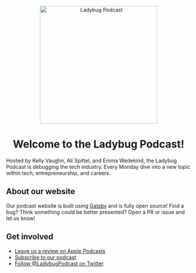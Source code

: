 <p align="center">
  <a href="https://ladybug.dev">
    <img alt="Ladybug Podcast" src="https://ladybug.dev/static/615138c59d5de227e39c7044f4f2e92c/e9c7b/logo.png" width="320" />
  </a>
</p>
<h1 align="center">
  Welcome to the Ladybug Podcast!
</h1>

Hosted by Kelly Vaughn, Ali Spittel, and Emma Wedekind, the Ladybug Podcast is debugging the tech industry. Every Monday dive into a new topic within tech, entrepreneurship, and careers.

## About our website
Our podcast website is built using [Gatsby](https://gatsbyjs.org) and is fully open source! Find a bug? Think something could be better presented? Open a PR or issue and let us know!

## Get involved
- [Leave us a review on Apple Podcasts](https://podcasts.apple.com/us/podcast/ladybug-podcast/id1469229625)
- [Subscribe to our podcast](https://link.chtbl.com/ladybugpodcast)
- [Follow @LadybugPodcast on Twitter](https://twitter.com/ladybugpodcast)
